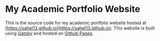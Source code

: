 # My Academic Portfolio Website

This is the source code for my academic portfolio website hosted at [https://sahel13.github.io](https://sahel13.github.io). This website is built using [Gatsby](https://www.gatsbyjs.com/docs) and hosted on [Github Pages](https://pages.github.com/).
